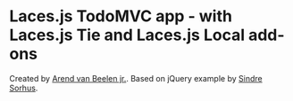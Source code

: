 # Laces.js TodoMVC app - with Laces.js Tie and Laces.js Local add-ons

Created by [Arend van Beelen jr.](https://github.com/arendjr/).
Based on jQuery example by [Sindre Sorhus](http://github.com/sindresorhus).
